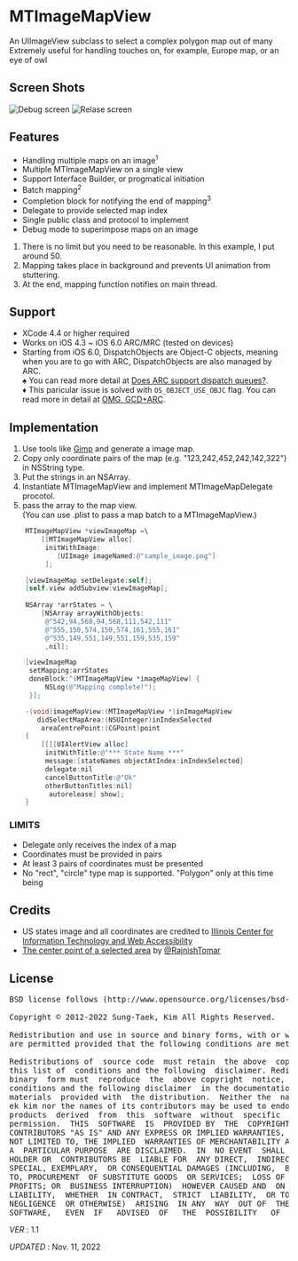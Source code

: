 # MTImageMapView  

An UIImageView subclass to select a complex polygon map out of many  
Extremely useful for handling touches on, for example, Europe map, or an eye of owl  

## Screen Shots  

![Debug screen](https://github.com/stkim1/MTImageMapView/blob/gh-pages/images/debug.jpeg?raw=true) ![Relase screen](https://github.com/stkim1/MTImageMapView/blob/gh-pages/images/release.jpeg?raw=true)  

## Features  

- Handling multiple maps on an image<sup>1</sup>  
- Multiple MTImageMapView on a single view  
- Support Interface Builder, or progmatical initiation  
- Batch mapping<sup>2</sup>  
- Completion block for notifying the end of mapping<sup>3</sup>  
- Delegate to provide selected map index  
- Single public class and protocol to implement  
- Debug mode to superimpose maps on an image  

1. There is no limit but you need to be reasonable. In this example, I put around 50.  
2. Mapping takes place in background and prevents UI animation from stuttering.  
3. At the end, mapping function notifies on main thread.  

## Support  

- XCode 4.4 or higher required  
- Works on iOS 4.3 ~ iOS 6.0 ARC/MRC (tested on devices)  
- Starting from iOS 6.0, DispatchObjects are Object-C objects, meaning when you are to go with ARC, DispatchObjects are also managed by ARC.  
 ♠ You can read more detail at [Does ARC support dispatch queues?](http://stackoverflow.com/questions/8618632/does-arc-support-dispatch-queues).  
 ♦ This paricular issue is solved with <code>OS_OBJECT_USE_OBJC</code> flag. You can read more in detail at [OMG, GCD+ARC](http://www.cocoanetics.com/2013/01/omg-gcdarc/).  

## Implementation  
1. Use tools like [Gimp](http://www.gimp.org/) and generate a image map.  
2. Copy only coordinate pairs of the map (e.g. "123,242,452,242,142,322") in NSString type.  
3. Put the strings in an NSArray.  
4. Instantiate MTImageMapView and implement MTImageMapDelegate procotol.  
5. pass the array to the map view.  
   (You can use .plist to pass a map batch to a MTImageMapView.)  

```objective-c
    MTImageMapView *viewImageMap =\
        [[MTImageMapView alloc]
         initWithImage:
            [UIImage imageNamed:@"sample_image.png"]
         ];

    [viewImageMap setDelegate:self];
    [self.view addSubview:viewImageMap];
    
    NSArray *arrStates = \
        [NSArray arrayWithObjects:
         @"542,94,568,94,568,111,542,111"
         @"555,150,574,150,574,161,555,161"
         @"535,149,551,149,551,159,535,159"
         ,nil];

    [viewImageMap
     setMapping:arrStates
     doneBlock:^(MTImageMapView *imageMapView) {
         NSLog(@"Mapping complete!");
     }];
```

```objective-c
	-(void)imageMapView:(MTImageMapView *)inImageMapView
	   didSelectMapArea:(NSUInteger)inIndexSelected
	    areaCentrePoint:(CGPoint)point
	{
	    [[[[UIAlertView alloc]
	     initWithTitle:@"*** State Name ***"
	     message:[stateNames objectAtIndex:inIndexSelected]
	     delegate:nil
	     cancelButtonTitle:@"Ok"
	     otherButtonTitles:nil]
	      autorelease] show];
	}
```  

### LIMITS  

- Delegate only receives the index of a map  
- Coordinates must be provided in pairs  
- At least 3 pairs of coordinates must be presented  
- No "rect", "circle" type map is supported. "Polygon" only at this time being  

## Credits  
- US states image and all coordinates are credited to [Illinois Center for Information Technology and Web Accessibility](http://html.cita.illinois.edu/text/map/map-example.php)  
- [The center point of a selected area](https://github.com/stkim1/MTImageMapView/pull/5) by [@RajnishTomar](https://github.com/RajnishTomar)  


## License  

<pre>BSD license follows (http://www.opensource.org/licenses/bsd-license.php)

Copyright © 2012-2022 Sung-Taek, Kim All Rights Reserved.

Redistribution and use in source and binary forms, with or without modification,
are permitted provided that the following conditions are met:

Redistributions of  source code  must retain  the above  copyright notice,
this list of  conditions and the following  disclaimer. Redistributions in
binary  form must  reproduce  the  above copyright  notice,  this list  of
conditions and the following disclaimer  in the documentation and/or other
materials  provided with  the distribution.  Neither the  name of  Sung-Ta
ek kim nor the names of its contributors may be used to endorse or promote
products  derived  from  this  software  without  specific  prior  written
permission.  THIS  SOFTWARE  IS  PROVIDED BY  THE  COPYRIGHT  HOLDERS  AND
CONTRIBUTORS "AS IS" AND ANY EXPRESS OR IMPLIED WARRANTIES, INCLUDING, BUT
NOT LIMITED TO, THE IMPLIED  WARRANTIES OF MERCHANTABILITY AND FITNESS FOR
A  PARTICULAR PURPOSE  ARE DISCLAIMED.  IN  NO EVENT  SHALL THE  COPYRIGHT
HOLDER OR  CONTRIBUTORS BE  LIABLE FOR  ANY DIRECT,  INDIRECT, INCIDENTAL,
SPECIAL, EXEMPLARY,  OR CONSEQUENTIAL DAMAGES (INCLUDING,  BUT NOT LIMITED
TO, PROCUREMENT  OF SUBSTITUTE GOODS  OR SERVICES;  LOSS OF USE,  DATA, OR
PROFITS; OR  BUSINESS INTERRUPTION)  HOWEVER CAUSED AND  ON ANY  THEORY OF
LIABILITY,  WHETHER  IN CONTRACT,  STRICT  LIABILITY,  OR TORT  (INCLUDING
NEGLIGENCE  OR OTHERWISE)  ARISING  IN ANY  WAY  OUT OF  THE  USE OF  THIS
SOFTWARE,   EVEN  IF   ADVISED  OF   THE  POSSIBILITY   OF  SUCH   DAMAGE.</pre>

_VER_ : 1.1  

_UPDATED_ : Nov. 11, 2022